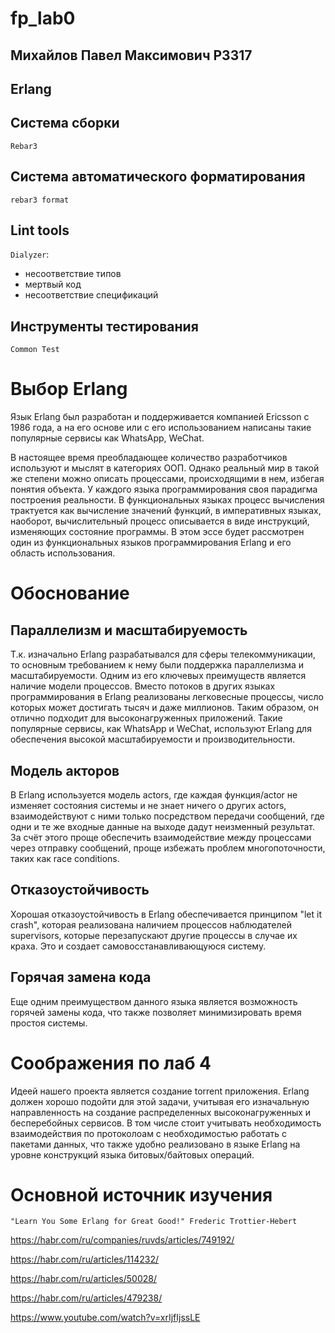 # fp_lab0
## Михайлов Павел Максимович P3317
## Erlang

## Система сборки 
``` Rebar3 ```

## Система автоматического форматирования
``` rebar3 format ```

## Lint tools
``` Dialyzer ```:
  - несоответствие типов
  - мертвый код
  - несоответствие спецификаций

## Инструменты тестирования
``` Common Test ```

# Выбор Erlang
Язык Erlang был разработан и поддерживается компанией Ericsson с 1986 года, а на его основе или с его использованием написаны такие популярные сервисы как WhatsApp, WeChat.

В настоящее время преобладающее количество разработчиков используют и мыслят в категориях ООП. Однако реальный мир в такой же степени можно описать процессами, происходящими в нем, избегая понятия объекта. У каждого языка программирования своя парадигма построения реальности. В функциональных языках процесс вычисления трактуется как вычисление значений функций, в императивных языках, наоборот, вычислительный процесс описывается в виде инструкций, изменяющих состояние программы. В этом эссе будет рассмотрен один из функциональных языков программирования Erlang и его область использования.
# Обоснование
## Параллелизм и масштабируемость
  Т.к. изначально Erlang разрабатывался для сферы телекоммуникации, то основным требованием к нему были поддержка параллелизма и масштабируемости. Одним из его ключевых преимуществ является наличие модели процессов. Вместо потоков в других языках программирования в Erlang реализованы легковесные процессы, число которых может достигать тысяч и даже миллионов. Таким образом, он отлично подходит для высоконагруженных приложений. Такие популярные сервисы, как WhatsApp и WeChat, используют Erlang для обеспечения высокой масштабируемости и производительности.
## Модель акторов
  В Erlang используется модель actors, где каждая функция/actor не изменяет состояния системы и не знает ничего о других actors, взаимодействуют с ними только посредством передачи сообщений, где одни и те же входные данные на выходе дадут неизменный результат. За счёт этого проще обеспечить взаимодействие между процессами через отправку сообщений, проще избежать проблем многопоточности, таких как race conditions.
## Отказоустойчивость
  Хорошая отказоустойчивость в Erlang обеспечивается принципом "let it crash", которая реализована наличием процессов наблюдателей supervisors, которые перезапускают другие процессы в случае их краха. Это и создает самовосстанавливающуюся систему.
## Горячая замена кода
  Еще одним преимуществом данного языка является возможность горячей замены кода, что также позволяет минимизировать время простоя системы.

# Соображения по лаб 4
  Идеей нашего проекта является создание torrent приложения. Erlang должен хорошо подойти для этой задачи, учитывая его изначальную направленность на создание распределенных высоконагруженных и бесперебойных сервисов. В том числе стоит учитывать необходимость взаимодействия по протоколоам с необходимостью работать с пакетами данных, что также удобно реализовано в языке Erlang на уровне конструкций языка битовых/байтовых операций.

# Основной источник изучения
``` "Learn You Some Erlang for Great Good!" Frederic Trottier-Hebert ```



https://habr.com/ru/companies/ruvds/articles/749192/

https://habr.com/ru/articles/114232/

https://habr.com/ru/articles/50028/

https://habr.com/ru/articles/479238/

https://www.youtube.com/watch?v=xrIjfIjssLE
